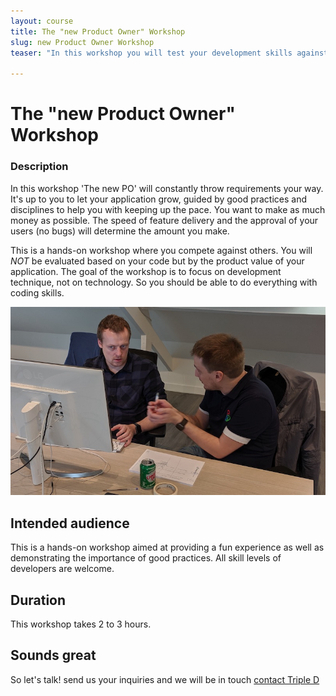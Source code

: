 ```yaml
---
layout: course
title: The "new Product Owner" Workshop
slug: new Product Owner Workshop
teaser: "In this workshop you will test your development skills against those of your fellow developers. Trying to deliver features at a sustainable speed. Because the only way to go fast is to go well."

---
```


# The "new Product Owner" Workshop

### Description

In this workshop 'The new PO' will constantly throw requirements your way. It's up to you to let your application grow, guided by good practices and disciplines to help you with keeping up the pace. You want to make as much money as possible. The speed of feature delivery and the approval of your users (no bugs) will determine the amount you make.

This is a hands-on workshop where you compete against others. You will *NOT* be evaluated based on your code but by the product value of your application. The goal of the workshop is to focus on development technique, not on technology. So you should be able to do everything with coding skills.

![Pair programming](/img/courses/pairing.jpg)

## Intended audience

This is a hands-on workshop aimed at providing a fun experience as well as demonstrating the importance of good practices. All skill levels of developers are welcome.  

## Duration

This workshop takes 2 to 3 hours. 

## Sounds great

So let's talk! send us your inquiries and we will be in touch 
[contact Triple D](/contact/)
